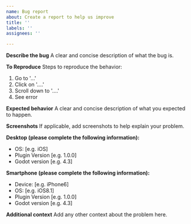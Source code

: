 ```yaml
---
name: Bug report
about: Create a report to help us improve
title: ''
labels: ''
assignees: ''

---
```


**Describe the bug**
A clear and concise description of what the bug is.

**To Reproduce**
Steps to reproduce the behavior:
1. Go to '...'
2. Click on '....'
3. Scroll down to '....'
4. See error

**Expected behavior**
A clear and concise description of what you expected to happen.

**Screenshots**
If applicable, add screenshots to help explain your problem.

**Desktop (please complete the following information):**
 - OS: [e.g. iOS]
 - Plugin Version [e.g. 1.0.0]
 - Godot version [e.g. 4.3]

**Smartphone (please complete the following information):**
 - Device: [e.g. iPhone6]
 - OS: [e.g. iOS8.1]
 - Plugin Version [e.g. 1.0.0]
 - Godot version [e.g. 4.3]

**Additional context**
Add any other context about the problem here.
